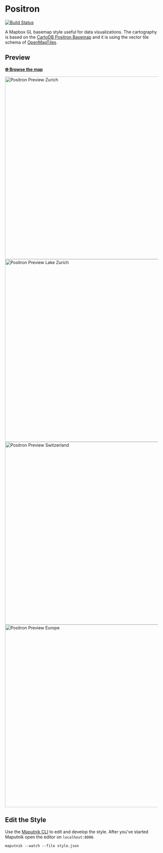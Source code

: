 # Positron
[![Build Status](https://travis-ci.org/openmaptiles/positron-gl-style.svg?branch=master)](https://travis-ci.org/openmaptiles/positron-gl-style)

A Mapbox GL basemap style useful for data visualizations. The cartography is based on the
[CartoDB Positron Basemap](https://github.com/CartoDB/CartoDB-basemaps) and it is using the vector tile
schema of [OpenMapTiles](https://github.com/openmaptiles/openmaptiles).

## Preview

**[:globe_with_meridians: Browse the map](https://openmaptiles.github.io/positron-gl-style)**

<img src="http://demo.tileserver.org/styles/positron/static/8.540587,47.370555,15.08/600x400@2x.png" width="600" title="Positron Preview Zurich">

<img src="http://demo.tileserver.org/styles/positron/static/8.619184,47.336203,10.07/600x400@2x.png" width="600" title="Positron Preview Lake Zurich">

<img src="http://demo.tileserver.org/styles/positron/static/8.243967,46.916315,7.21/600x400@2x.png" width="600" title="Positron Preview Switzerland">

<img src="http://demo.tileserver.org/styles/positron/static/10.987258,46.453150,4.02/600x400@2x.png" width="600" title="Positron Preview Europe">

## Edit the Style

Use the [Maputnik CLI](http://openmaptiles.org/docs/style/maputnik/) to edit and develop the style.
After you've started Maputnik open the editor on `localhost:8000`.

```
maputnik --watch --file style.json
```
